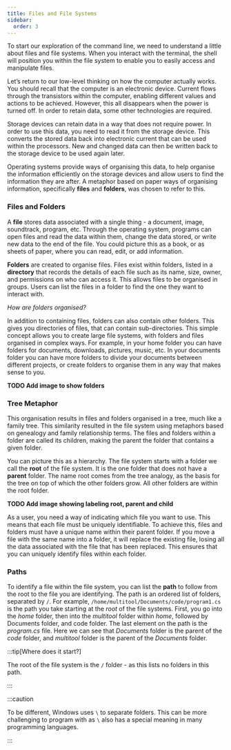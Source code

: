 ```yaml
---
title: Files and File Systems
sidebar:
  order: 3
---
```


To start our exploration of the command line, we need to understand a little about files and file systems. When you interact with the terminal, the shell will position you within the file system to enable you to easily access and manipulate files.

Let’s return to our low-level thinking on how the computer actually works. You should recall that the computer is an electronic device. Current flows through the transistors within the computer, enabling different values and actions to be achieved. However, this all disappears when the power is turned off. In order to retain data, some other technologies are required.

Storage devices can retain data in a way that does not require power. In order to use this data, you need to read it from the storage device. This converts the stored data back into electronic current that can be used within the processors. New and changed data can then be written back to the storage device to be used again later.

Operating systems provide ways of organising this data, to help organise the information efficiently on the storage devices and allow users to find the information they are after. A metaphor based on paper ways of organising information, specifically **files** and **folders**, was chosen to refer to this.

### Files and Folders

A **file** stores data associated with a single thing - a document, image, soundtrack, program, etc. Through the operating system, programs can open files and read the data within them, change the data stored, or write new data to the end of the file. You could picture this as a book, or as sheets of paper, where you can read, edit, or add information.

**Folders** are created to organise files. Files exist within folders, listed in a **directory** that records the details of each file such as its name, size, owner, and permissions on who can access it. This allows files to be organised in groups. Users can list the files in a folder to find the one they want to interact with.

*How are folders organised?*

In addition to containing files, folders can also contain other folders. This gives you directories of files, that can contain sub-directories. This simple concept allows you to create large file systems, with folders and files organised in complex ways. For example, in your home folder you can have folders for documents, downloads, pictures, music, etc. In your documents folder you can have more folders to divide your documents between different projects, or create folders to organise them in any way that makes sense to you.

**TODO Add image to show folders**

### Tree Metaphor

This organisation results in files and folders organised in a tree, much like a family tree. This similarity resulted in the file system using metaphors based on genealogy and family relationship terms. The files and folders within a folder are called its children, making the parent the folder that contains a given folder.

You can picture this as a hierarchy. The file system starts with a folder we call the **root** of the file system. It is the one folder that does not have a **parent** folder. The name root comes from the tree analogy, as the basis for the tree on top of which the other folders grow. All other folders are within the root folder.

**TODO Add image showing labeling root, parent and child**

As a user, you need a way of indicating which file you want to use. This means that each file must be uniquely identifiable. To achieve this, files and folders must have a unique name within their parent folder. If you move a file with the same name into a folder, it will replace the existing file, losing all the data associated with the file that has been replaced. This ensures that you can uniquely identify files within each folder.

### Paths

To identify a file within the file system, you can list the **path** to follow from the root to the file you are identifying. The path is an ordered list of folders, separated by `/`. For example, `/home/multitool/Documents/code/program1.cs` is the path you take starting at the *root* of the file systems. First, you go into the *home* folder, then into the *multitool* folder within *home*, followed by Documents folder, and code folder. The last element on the path is the *program.cs* file. Here we can see that *Documents* folder is the parent of the *code* folder, and *multitool* folder is the parent of the *Documents* folder.

:::tip[Where does it start?]

The root of the file system is the `/` folder - as this lists no folders in this path. 

:::

:::caution

To be different, Windows uses `\` to separate folders. This can be more challenging to program with as `\` also has a special meaning in many programming languages.

:::
